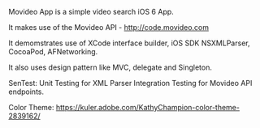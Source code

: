 Movideo App is a simple video search iOS 6 App.

It makes use of the Movideo API - http://code.movideo.com

It demomstrates use of XCode interface builder, iOS SDK NSXMLParser, CocoaPod, AFNetworking.

It also uses design pattern like MVC, delegate and Singleton.

SenTest:
Unit Testing for XML Parser
Integration Testing for Movideo API endpoints.

Color Theme:
https://kuler.adobe.com/KathyChampion-color-theme-2839162/

